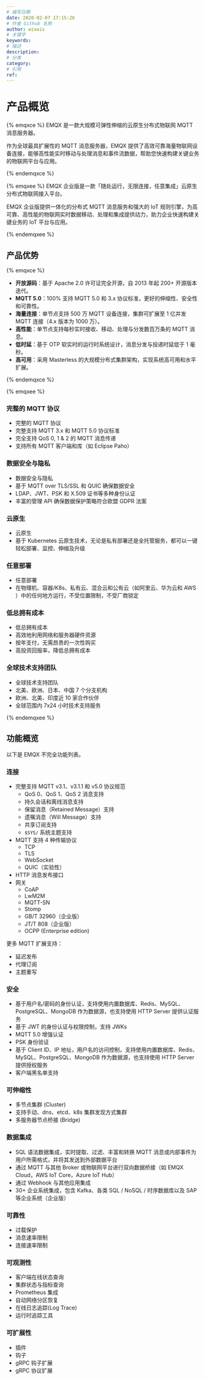 ```yaml
---
# 编写日期
date: 2020-02-07 17:15:26
# 作者 Github 名称
author: wivwiv
# 关键字
keywords:
# 描述
description:
# 分类
category:
# 引用
ref:
---
```


# 产品概览

{% emqxce %}
EMQX 是一款大规模可弹性伸缩的云原生分布式物联网 MQTT 消息服务器。

作为全球最具扩展性的 MQTT 消息服务器，EMQX 提供了高效可靠海量物联网设备连接，能够高性能实时移动与处理消息和事件流数据，帮助您快速构建关键业务的物联网平台与应用。

{% endemqxce %}

{% emqxee %}
EMQX 企业版是一款「随处运行，无限连接，任意集成」云原生分布式物联网接入平台。

EMQX 企业版提供一体化的分布式 MQTT 消息服务和强大的 IoT 规则引擎，为高可靠、高性能的物联网实时数据移动、处理和集成提供动力，助力企业快速构建关键业务的 IoT 平台与应用。

{% endemqxee %}

## 产品优势

{% emqxce %}

- **开放源码**：基于 Apache 2.0 许可证完全开源，自 2013 年起 200+ 开源版本迭代。
- **MQTT 5.0**：100% 支持 MQTT 5.0 和 3.x 协议标准，更好的伸缩性、安全性和可靠性。
- **海量连接**：单节点支持 500 万 MQTT 设备连接，集群可扩展至 1 亿并发 MQTT 连接（4.x 版本为 1000 万）。
- **高性能**：单节点支持每秒实时接收、移动、处理与分发数百万条的 MQTT 消息。
- **低时延**：基于 OTP 软实时的运行时系统设计，消息分发与投递时延低于 1 毫秒。
- **高可用**：采用 Masterless 的大规模分布式集群架构，实现系统高可用和水平扩展。

{% endemqxce %}

{% emqxee %}

### 完整的 MQTT 协议

- 完整的 MQTT 协议
- 完整支持 MQTT 3.x 和 MQTT 5.0 协议标准
- 完全支持 QoS 0, 1 & 2 的 MQTT 消息传递
- 支持所有 MQTT 客户端和库（如 Eclipse Paho）

### 数据安全与隐私

- 数据安全与隐私
- 基于 MQTT over TLS/SSL 和 QUIC 确保数据安全
- LDAP、JWT、PSK 和 X.509 证书等多种身份认证
- 丰富的管理 API 确保数据保护策略符合欧盟 GDPR 法案

### 云原生

- 云原生
- 基于 Kubernetes 云原生技术，无论是私有部署还是全托管服务，都可以一键轻松部署、监控、伸缩及升级

### 任意部署

- 任意部署
- 在物理机、容器/K8s、私有云、混合云和公有云（如阿里云、华为云和 AWS ）中的任何地方运行，不受位置限制，不受厂商锁定

### 低总拥有成本

- 低总拥有成本
- 高效地利用网络和服务器硬件资源
- 按年支付，无需昂贵的一次性购买
- 高投资回报率，降低总拥有成本

### 全球技术支持团队

- 全球技术支持团队
- 北美、欧洲、日本、中国 7 个分支机构
- 欧洲、北美、印度近 10 家合作伙伴
- 全球范围内 7x24 小时技术支持服务

{% endemqxee %}

## 功能概览

以下是 EMQX 不完全功能列表。

### 连接

- 完整支持 MQTT v3.1、v3.1.1 和 v5.0 协议规范
  - QoS 0、QoS 1、QoS 2 消息支持
  - 持久会话和离线消息支持
  - 保留消息（Retained Message）支持
  - 遗嘱消息（Will Message）支持
  - 共享订阅支持
  - `$SYS/` 系统主题支持
- MQTT 支持 4 种传输协议
  - TCP
  - TLS
  - WebSocket
  - QUIC（实验性）
- HTTP 消息发布接口
- 网关
  - CoAP
  - LwM2M
  - MQTT-SN
  - Stomp
  - GB/T 32960（企业版）
  - JT/T 808（企业版）
  - OCPP (Enterprise edition)

更多 MQTT 扩展支持：

- 延迟发布
- 代理订阅
- 主题重写

### 安全

- 基于用户名/密码的身份认证，支持使用内置数据库、Redis、MySQL、PostgreSQL、MongoDB 作为数据源，也支持使用 HTTP Server 提供认证服务
- 基于 JWT 的身份认证与权限控制，支持 JWKs
- MQTT 5.0 增强认证
- PSK 身份验证
- 基于 Client ID、IP 地址，用户名的访问控制，支持使用内置数据库、Redis、MySQL、PostgreSQL、MongoDB 作为数据源，也支持使用 HTTP Server 提供授权服务
- 客户端黑名单支持

### 可伸缩性

- 多节点集群 (Cluster)
- 支持手动、dns、etcd、k8s 集群发现方式集群
- 多服务器节点桥接 (Bridge)

### 数据集成

- SQL 语法数据集成，实时提取、过滤、丰富和转换 MQTT 消息或内部事件为用户所需格式，并将其发送到外部数据平台
- 通过 MQTT 与其他 Broker 或物联网平台进行双向数据桥接（如 EMQX Cloud，AWS IoT Core，Azure IoT Hub）
- 通过 Webhook 与其他应用集成
- 30+ 企业系统集成，包含 Kafka、各类 SQL / NoSQL / 时序数据库以及 SAP 等企业系统（企业版）

### 可靠性

- 过载保护
- 消息速率限制
- 连接速率限制

### 可观测性

- 客户端在线状态查询
- 集群状态与指标查询
- Prometheus 集成
- 自动网络分区恢复
- 在线日志追踪(Log Trace)
- 运行时追踪工具

### 可扩展性

- 插件
- 钩子
- gRPC 钩子扩展
- gRPC 协议扩展
